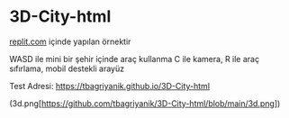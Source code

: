 # 3D-City-html
[replit.com](https://replit.com/) içinde yapılan örnektir

WASD ile mini bir şehir içinde araç kullanma
C ile kamera, R ile araç sıfırlama, mobil destekli arayüz

Test Adresi:
https://tbagriyanik.github.io/3D-City-html

(3d.png[https://github.com/tbagriyanik/3D-City-html/blob/main/3d.png])
